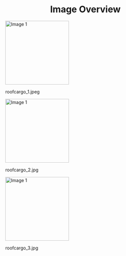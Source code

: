 <h1 style ="text-align: center;"> Image Overview </h1>
<div>
<div>
<img src="https://media.evkx.net/multimedia/technology/cargoandtowing/roofcargo/roofcargo_1_xst.jpeg" alt="Image 1" style="width: 200px;">
<p>roofcargo_1.jpeg</p>
</div>
<div>
<img src="https://media.evkx.net/multimedia/technology/cargoandtowing/roofcargo/roofcargo_2_xst.jpg" alt="Image 1" style="width: 200px;">
<p>roofcargo_2.jpg</p>
</div>
<div>
<img src="https://media.evkx.net/multimedia/technology/cargoandtowing/roofcargo/roofcargo_3_xst.jpg" alt="Image 1" style="width: 200px;">
<p>roofcargo_3.jpg</p>
</div>
</div>
